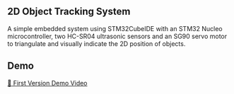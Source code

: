 ## 2D Object Tracking System

A simple embedded system using STM32CubeIDE with an STM32 Nucleo microcontroller, two HC-SR04 ultrasonic sensors and an SG90 servo motor to triangulate and visually indicate the 2D position of objects.

## Demo

[🎥 First Version Demo Video](./2D_Object_Tracking_System_DEMO.mp4)


